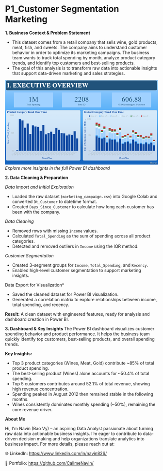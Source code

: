 # P1_Customer Segmentation Marketing

**1. Business Context & Problem Statement**

- This dataset comes from a retail company that sells wine, gold products, meat, fish, and sweets. The company aims to understand customer behavior in order to optimize its marketing campaigns. The business team wants to track total spending by month, analyze product category trends, and identify top customers and best-selling products.
- The goal of this analysis is to transform raw data into actionable insights that support data-driven marketing and sales strategies.

![Dashboard Visualization](https://github.com/CallmeNavin/P1_Customer-Segmentation-Marketing/blob/main/Version%201/Visualization/Dashboard.png)
_Explore more insights in the full Power BI dashboard_

  **2. Data Cleaning & Preparation**

*Data Import and Initial Exploration*
- Loaded the raw dataset (`marketing_campaign.csv`) into Google Colab and converted `Dt_Customer` to datetime format.  
- Created `Days_Since_Customer` to calculate how long each customer has been with the company.

*Data Cleaning*
- Removed rows with missing `Income` values.  
- Calculated `Total_Spending` as the sum of spending across all product categories.  
- Detected and removed outliers in `Income` using the IQR method.

*Customer Segmentation*
- Created 3-segment groups for `Income`, `Total_Spending`, and `Recency`.  
- Enabled high-level customer segmentation to support marketing insights.

Data Export for Visualization*
- Saved the cleaned dataset for Power BI visualization.  
- Generated a correlation matrix to explore relationships between income, total spending, and recency.

**Result:** A clean dataset with engineered features, ready for analysis and dashboard creation in Power BI.

**3. Dashboard & Key Insights**
The Power BI dashboard visualizes customer spending behavior and product performance. It helps the business team quickly identify top customers, best-selling products, and overall spending trends.

**Key Insights:**
- Top 3 product categories (Wines, Meat, Gold) contribute ~85% of total product spending.
- The best-selling product (Wines) alone accounts for ~50.4% of total spending.
- Top 5 customers contributes around 52.1% of total revenue, showing high revenue concentration.
- Spending peaked in August 2012 then remained stable in the following months.
- Wines consistently dominates monthly spending (~50%), remaining the core revenue driver.

**About Me**

Hi, I'm Navin (Bao Vy) – an aspiring Data Analyst passionate about turning raw data into actionable business insights. I’m eager to contribute to data-driven decision making and help organizations translate analytics into business impact. For more details, please reach out at:

🌐 LinkedIn: https://www.linkedin.com/in/navin826/

📂 Portfolio: https://github.com/CallmeNavin/
